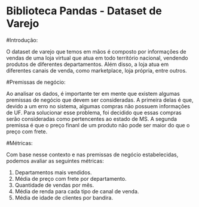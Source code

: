 # Biblioteca Pandas - Dataset de Varejo

#Introdução:

O dataset de varejo que temos em mãos é composto por informações de vendas de uma loja virtual que atua em todo território nacional, vendendo produtos de diferentes departamentos. Além disso, a loja atua em diferentes canais de venda, como marketplace, loja própria, entre outros.

#Premissas de negócio:

Ao analisar os dados, é importante ter em mente que existem algumas premissas de negócio que devem ser consideradas. A primeira delas é que, devido a um erro no sistema, algumas compras não possuem informações de UF.
Para solucionar esse problema, foi decidido que essas compras serão consideradas como pertencentes ao estado de MS. A segunda premissa é que o preço finanl de um produto não pode ser maior do que o preço com frete.

#Métricas:

Com base nesse contexto e nas premissas de negócio estabelecidas, podemos avaliar as seguintes métricas:

1. Departamentos mais vendidos.
2. Média de preço com frete por departamento.
3. Quantidade de vendas por mês.
4. Média de renda para cada tipo de canal de venda.
5. Média de idade de clientes por bandira.
